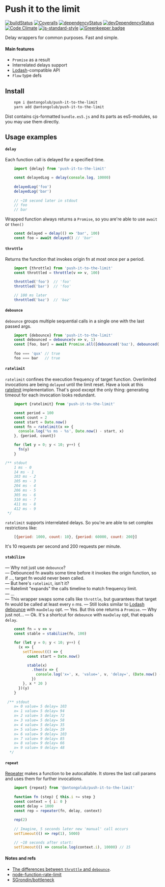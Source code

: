# Push it to the limit

[![buildStatus](https://img.shields.io/travis/antongolub/push-it-to-the-limit.svg?maxAge=3600&branch=master)](https://travis-ci.org/antongolub/push-it-to-the-limit)
[![Coveralls](https://img.shields.io/coveralls/antongolub/push-it-to-the-limit.svg?maxAge=3600)](https://coveralls.io/github/antongolub/push-it-to-the-limit)
[![dependencyStatus](https://img.shields.io/david/antongolub/push-it-to-the-limit.svg?maxAge=3600)](https://david-dm.org/antongolub/push-it-to-the-limit)
[![devDependencyStatus](https://img.shields.io/david/dev/antongolub/push-it-to-the-limit.svg?maxAge=3600)](https://david-dm.org/antongolub/push-it-to-the-limit)
[![Code Climate](https://codeclimate.com/github/codeclimate/codeclimate/badges/gpa.svg)](https://codeclimate.com/github/antongolub/push-it-to-the-limit)
[![js-standard-style](https://img.shields.io/badge/code%20style-standard-brightgreen.svg)](http://standardjs.com)
[![Greenkeeper badge](https://badges.greenkeeper.io/antongolub/push-it-to-the-limit.svg)](https://greenkeeper.io/)

Delay wrappers for common purposes. Fast and simple.
#### Main features
* `Promise` as a result
*  Interrelated delays support
* [Lodash](https://lodash.com/)-compatible API
* `Flow` type defs 

## Install
```bash
    npm i @antongolub/push-it-to-the-limit
    yarn add @antongolub/push-it-to-the-limit
```
Dist contains cjs-formatted `bundle.es5.js` and its parts as es5-modules, so you may use them directly.

## Usage examples
#### `delay`
Each function call is delayed for a specified time.
```javascript
    import {delay} from 'push-it-to-the-limit'

    const delayedLog = delay(console.log, 10000)
    
    delayedLog('foo')
    delayedLog('bar')
    
    // ~10 second later in stdout
    // foo
    // bar
```

Wrapped function always returns a `Promise`, so you are're able to use `await` or `then()`
```javascript
    const delayed = delay(() => 'bar', 100)
    const foo = await delayed() // 'bar'
```

#### `throttle`
Returns the function that invokes origin fn at most once per a period.
```javascript
    import {throttle} from 'push-it-to-the-limit'
    const throttled = throttle(v => v, 100)

    throttled('foo')  // 'foo'
    throttled('bar')  // 'foo'

    // 100 ms later
    throttled('baz')  // 'baz'
```

#### `debounce`
`debounce` groups multiple sequential calls in a single one with the last passed args.
```javascript
    import {debounce} from 'push-it-to-the-limit'
    const debounced = debounce(v => v, 1)
    const [foo, bar] = await Promise.all([debounced('baz'), debounced('qux')])
        
    foo === 'qux' // true
    foo === bar   // true
```

#### `ratelimit`
`ratelimit` confines the execution frequency of target function. Overlimited invocations are being `delayed` until the limit reset.
Have a look at this [ratelimit](https://github.com/wankdanker/node-function-rate-limit/blob/master/index.js) implementation. That's good except the only thing: generating timeout for each invocation looks redundant.

```javascript
    import {ratelimit} from 'push-it-to-the-limit'

    const period = 100
    const count = 2
    const start = Date.now()
    const fn = ratelimit(x => {
      console.log('%s ms - %s', Date.now() - start, x)
    }, {period, count})

    for (let y = 0; y < 10; y++) {
      fn(y)
    }

/** stdout
    1 ms - 0
    14 ms - 1
    103 ms - 2
    105 ms - 3
    204 ms - 4
    206 ms - 5
    305 ms - 6
    310 ms - 7
    411 ms - 8
    412 ms - 9
 */
```
`ratelimit` supports interrelated delays. So you're are able to set complex restrictions like:
```javascript
    [{period: 1000, count: 10}, {period: 60000, count: 200}]
```
It's 10 requests per second and 200 requests per minute.

#### `stabilize`
— Why not just use `debounce`?  
— Debounced fn awaits some time before it invokes the origin function, so if ..., target fn would never been called.  
— But here's `ratelimit`, isn't it?  
— Ratelimit "expands" the calls timeline to match frequency limit.  
— ...  
— This wrapper swaps some calls like `throttle`, but guarantees that target fn would be called at least every `n` ms.
— Still looks similar to [Lodash debounce](https://lodash.com/docs/4.17.10#debounce) with `maxDelay` opt.
— Yes. But this one returns a `Promise`.
— Why just not...
— Ok. It's a shortcut for `debounce` with `maxDelay` opt, that equals `delay`.

```javascript
    const fn = v => v
    const stable = stabilize(fn, 100)

    for (let y = 0; y < 10; y++) {
      (x => {
        setTimeout(() => {
          const start = Date.now()

          stable(x)
            .then(v => {
              console.log('x=', x, 'value=', v, 'delay=', (Date.now() - start))
            })
        }, x * 20 )
      })(y)
    }
 
 /** stdout
    x= 0 value= 5 delay= 103
    x= 1 value= 5 delay= 94
    x= 2 value= 5 delay= 72
    x= 3 value= 5 delay= 58
    x= 4 value= 5 delay= 35
    x= 5 value= 5 delay= 19
    x= 6 value= 9 delay= 103
    x= 7 value= 9 delay= 85
    x= 8 value= 9 delay= 66
    x= 9 value= 9 delay= 48
  */
```

#### `repeat`
[Repeater](https://github.com/antongolub/repeater) makes a function to be autocallable. It stores the last call params and uses them for further invocations.

```javascript
    import {repeat} from '@antongolub/push-it-to-the-limit'
    
    function fn (step) { this.i += step }
    const context = { i: 0 }
    const delay = 1000
    const rep = repeater(fn, delay, context)
    
    rep(2)
    
    // Imagine, 5 seconds later new 'manual' call occurs
    setTimeout(() => rep(1), 5000)

    // ~10 seconds after start: 
    setTimeout(() => console.log(context.i), 10000) // 15
```

#### Notes and refs
* [The differences between `throttle` and `debounce`](https://css-tricks.com/debouncing-throttling-explained-examples/).
* [node-function-rate-limit](https://github.com/wankdanker/node-function-rate-limit)
* [SGrondin/bottleneck](https://github.com/SGrondin/bottleneck)
